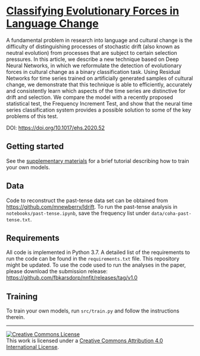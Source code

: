 # [Classifying Evolutionary Forces in Language Change](https://doi.org/10.1017/ehs.2020.52)

A fundamental problem in research into language and cultural change is the difficulty of
distinguishing processes of stochastic drift (also known as neutral evolution) from
processes that are subject to certain selection pressures. In this article, we describe a
new technique based on Deep Neural Networks, in which we reformulate the detection of
evolutionary forces in cultural change as a binary classification task. Using Residual
Networks for time series trained on artificially generated samples of cultural change, we
demonstrate that this technique is able to efficiently, accurately and consistently learn
which aspects of the time series are distinctive for drift and selection. We compare the
model with a recently proposed statistical test, the Frequency Increment Test, and show
that the neural time series classification system provides a possible solution to some of
the key problems of this test.

DOI: https://doi.org/10.1017/ehs.2020.52

## Getting started
See the [supplementary materials](https://doi.org/10.5281/zenodo.4061776) for a brief tutorial
describing how to train your own models.

## Data

Code to reconstruct the past-tense data set can be obtained from
https://github.com/mnewberry/ldrift. To run the past-tense analysis in
`notebooks/past-tense.ipynb`, save the frequency list under `data/coha-past-tense.txt`. 

## Requirements
All code is implemented in Python 3.7. A detailed list of the requirements to run the code
can be found in the `requirements.txt` file. This repository might be updated. To use the
code used to run the analyses in the paper, please download the submission release:
https://github.com/fbkarsdorp/nnfit/releases/tag/v1.0 

## Training

To train your own models, run `src/train.py` and follow the instructions therein. 

---
<a rel="license" href="http://creativecommons.org/licenses/by/4.0/"><img alt="Creative Commons License" style="border-width:0" src="https://i.creativecommons.org/l/by/4.0/88x31.png" /></a><br />This work is licensed under a <a rel="license" href="http://creativecommons.org/licenses/by/4.0/">Creative Commons Attribution 4.0 International License</a>.

